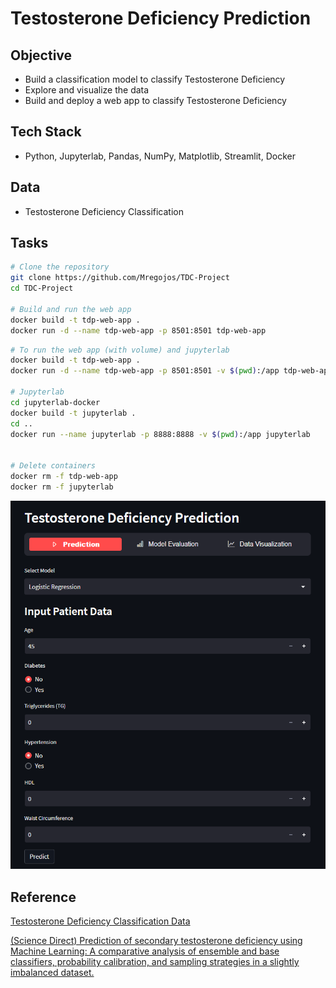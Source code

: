 # Testosterone Deficiency Prediction

## Objective
* Build a classification model to classify Testosterone Deficiency
* Explore and visualize the data 
* Build and deploy a web app to classify Testosterone Deficiency

## Tech Stack
* Python, Jupyterlab, Pandas, NumPy, Matplotlib, Streamlit, Docker

## Data
* Testosterone Deficiency Classification

## Tasks
```sh
# Clone the repository
git clone https://github.com/Mregojos/TDC-Project
cd TDC-Project

# Build and run the web app
docker build -t tdp-web-app .
docker run -d --name tdp-web-app -p 8501:8501 tdp-web-app
```


```sh
# To run the web app (with volume) and jupyterlab
docker build -t tdp-web-app .
docker run -d --name tdp-web-app -p 8501:8501 -v $(pwd):/app tdp-web-app

# Jupyterlab
cd jupyterlab-docker
docker build -t jupyterlab .
cd ..
docker run --name jupyterlab -p 8888:8888 -v $(pwd):/app jupyterlab


# Delete containers
docker rm -f tdp-web-app
docker rm -f jupyterlab
```

![TDP](https://github.com/Mregojos/TDC-Project/blob/main/images/TDP.png)

## Reference
[Testosterone Deficiency Classification Data](https://github.com/osmarluiz/testosterone-deficiency-dataset)

[(Science Direct) Prediction of secondary testosterone deficiency using Machine Learning: A comparative analysis of 
ensemble and base classifiers, probability calibration, and sampling strategies in a slightly imbalanced dataset.](https://sciencedirect.com/science/article/pii/S235291821000289)
